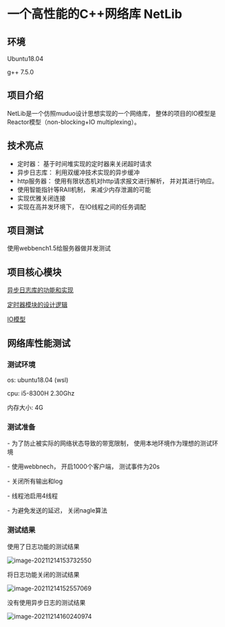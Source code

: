 <!--
 * @Date: 2021-12-07 11:48:30
 * @LastEditors: kafier
 * @LastEditTime: 2021-12-14 16:11:40
-->
# 一个高性能的C++网络库 NetLib

## 环境
Ubuntu18.04

g++ 7.5.0

## 项目介绍
NetLib是一个仿照muduo设计思想实现的一个网络库， 整体的项目的IO模型是Reactor模型（non-blocking+IO multiplexing）。

## 技术亮点

- 定时器： 基于时间堆实现的定时器来关闭超时请求
- 异步日志库： 利用双缓冲技术实现的异步缓冲
- http服务器： 使用有限状态机对http请求报文进行解析， 并对其进行响应。
- 使用智能指针等RAII机制， 来减少内存泄漏的可能
- 实现优雅关闭连接
- 实现在高并发环境下， 在IO线程之间的任务调配

## 项目测试

使用webbench1.5给服务器做并发测试

## 项目核心模块

[异步日志库的功能和实现](https://github.com/Milaimac/netLib/blob/master/conclusion/%E5%A4%9A%E7%BA%BF%E7%A8%8B%E5%BC%82%E6%AD%A5%E6%97%A5%E5%BF%97%E5%BA%93.md)

[定时器模块的设计逻辑](https://github.com/Milaimac/netLib/blob/master/conclusion/%E5%AE%9A%E6%97%B6%E5%99%A8.md)

[IO模型]()

## 网络库性能测试



### 测试环境

os: ubuntu18.04 (wsl)

cpu: i5-8300H 2.30Ghz

内存大小: 4G


### 测试准备

\- 为了防止被实际的网络状态导致的带宽限制， 使用本地环境作为理想的测试环境

\- 使用webbnech， 开启1000个客户端， 测试事件为20s

\- 关闭所有输出和log

\- 线程池启用4线程

\- 为避免发送的延迟， 关闭nagle算法



### 测试结果

使用了日志功能的测试结果

![image-20211214153732550](https://gitee.com/systemcaller/bed/raw/master/img/20211214153733.png)

将日志功能关闭的测试结果

![image-20211214152557069](https://gitee.com/systemcaller/bed/raw/master/img/20211214152910.png)

没有使用异步日志的测试结果

![image-20211214160240974](https://gitee.com/systemcaller/bed/raw/master/img/20211214160242.png)


